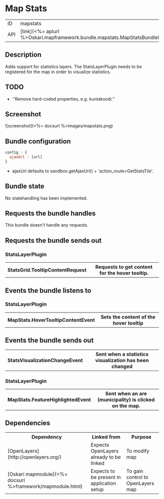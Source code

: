 # Map Stats

<table>
  <tr>
    <td>ID</td><td>mapstats</td>
  </tr>
  <tr>
    <td>API</td><td>[link](<%= apiurl %>Oskari.mapframework.bundle.mapstats.MapStatsBundleInstance.html)</td>
  </tr>
</table>

## Description

Adds support for statistics layers. The StatsLayerPlugin needs to be registered for the map in order to visualize statistics.


## TODO

* ''Remove hard-coded properties, e.g. kuntakoodi.''

## Screenshot

![screenshot](<%= docsurl %>images/mapstats.png)

## Bundle configuration

```javascript
config : {
  ajaxUrl : [url]
}
```
* ajaxUrl defaults to sandbox.getAjaxUrl() + 'action_route=GetStatsTile'.

## Bundle state

No statehandling has been implemented.

## Requests the bundle handles

This bundle doesn't handle any requests.

## Requests the bundle sends out

### StatsLayerPlugin

<table>
  <tr>
    <th>StatsGrid.TooltipContentRequest</th>
    <th>Requests to get content for the hover tooltip.</th>
  </tr>
</table>

## Events the bundle listens to

### StatsLayerPlugin

<table>
  <tr>
    <th>MapStats.HoverTooltipContentEvent</th>
    <th>Sets the content of the hover tooltip</th>
  </tr>
</table>

## Events the bundle sends out

<table>
  <tr>
    <th>StatsVisualizationChangeEvent</th><th>Sent when a statistics visualization has been changed</th>
  </tr>
</table>

### StatsLayerPlugin

<table>
  <tr>
    <th>MapStats.FeatureHighlightedEvent</th>
    <th>Sent when an are (municipality) is clicked on the map.</th>
  </tr>
</table>

## Dependencies

<table>
  <tr>
    <th>Dependency</th><th>Linked from</th><th>Purpose</th>
  </tr>
  <tr>
    <td> [OpenLayers](http://openlayers.org/) </td>
    <td> Expects OpenLayers already to be linked </td>
    <td> To modify map</td>
  </tr>
  <tr>
    <td> [Oskari mapmodule](<%= docsurl %>framework/mapmodule.html)</td>
    <td> Expects to be present in application setup </td>
    <td> To gain control to OpenLayers map</td>
  </tr>
</table>
